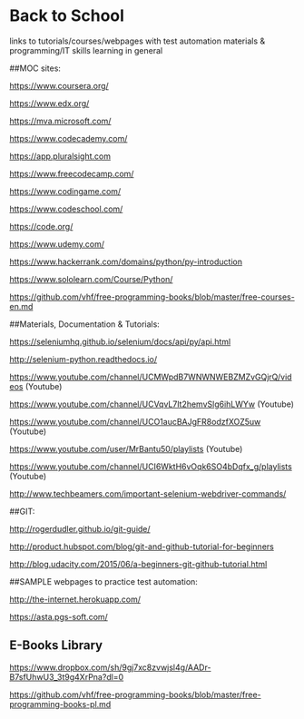 # Back to School
links to tutorials/courses/webpages with test automation materials & programming/IT skills learning in general

##MOC sites:


https://www.coursera.org/

https://www.edx.org/

https://mva.microsoft.com/

https://www.codecademy.com/

https://app.pluralsight.com

https://www.freecodecamp.com/

https://www.codingame.com/

https://www.codeschool.com/

https://code.org/

https://www.udemy.com/

https://www.hackerrank.com/domains/python/py-introduction

https://www.sololearn.com/Course/Python/


https://github.com/vhf/free-programming-books/blob/master/free-courses-en.md


##Materials, Documentation & Tutorials:

https://seleniumhq.github.io/selenium/docs/api/py/api.html

http://selenium-python.readthedocs.io/

https://www.youtube.com/channel/UCMWpdB7WNWNWEBZMZvGQjrQ/videos (Youtube)

https://www.youtube.com/channel/UCVqvL7lt2hemvSlg6ihLWYw (Youtube)

https://www.youtube.com/channel/UCO1aucBAJgFR8odzfXOZ5uw (Youtube)

https://www.youtube.com/user/MrBantu50/playlists (Youtube)

https://www.youtube.com/channel/UCI6WktH6vOqk6SO4bDqfx_g/playlists (Youtube)

http://www.techbeamers.com/important-selenium-webdriver-commands/



##GIT:

http://rogerdudler.github.io/git-guide/

http://product.hubspot.com/blog/git-and-github-tutorial-for-beginners

http://blog.udacity.com/2015/06/a-beginners-git-github-tutorial.html



##SAMPLE webpages to practice test automation:

http://the-internet.herokuapp.com/

https://asta.pgs-soft.com/


## E-Books Library

https://www.dropbox.com/sh/9gj7xc8zvwjsl4g/AADr-B7sfUhwU3_3t9g4XrPna?dl=0

https://github.com/vhf/free-programming-books/blob/master/free-programming-books-pl.md
